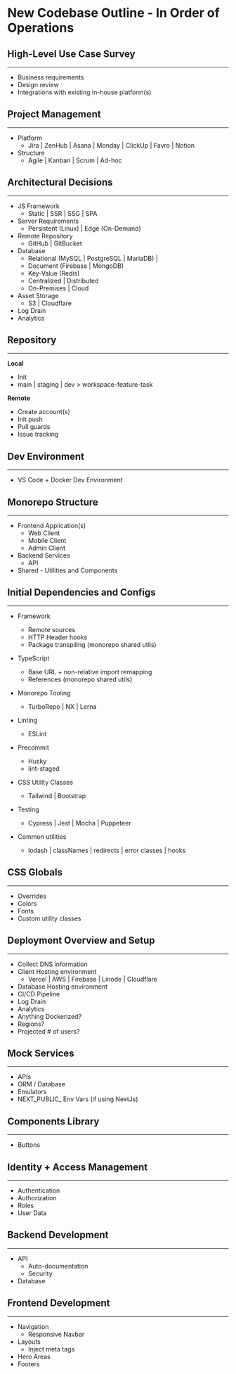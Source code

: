 # New Codebase Outline - In Order of Operations

## High-Level Use Case Survey

---

- Business requirements
- Design review
- Integrations with existing in-house platform(s)

## Project Management

---

- Platform
    - Jira | ZenHub | Asana | Monday | ClickUp | Favro | Notion
- Structure
    - Agile | Kanban | Scrum | Ad-hoc

## Architectural Decisions

---

- JS Framework
    - Static | SSR | SSG | SPA
- Server Requirements
    - Persistent (Linux) | Edge (On-Demand)
- Remote Repository
    - GitHub | GitBucket
- Database
    - Relational (MySQL | PostgreSQL | MariaDB) |
    - Document (Firebase | MongoDB)
    - Key-Value (Redis)
    - Centralized | Distributed
    - On-Premises | Cloud
- Asset Storage
    - S3 | Cloudflare
- Log Drain
- Analytics

## Repository

---

**Local**

- Init
- main | staging | dev > workspace-feature-task

**Remote**

- Create account(s)
- Init push
- Pull guards
- Issue tracking

## Dev Environment

---

- VS Code + Docker Dev Environment

## Monorepo Structure

---

- Frontend Application(s)
    - Web Client
    - Mobile Client
    - Admin Client
- Backend Services
    - API
- Shared - Utilities and Components

## Initial Dependencies and Configs

---

- Framework
    - Remote sources
    - HTTP Header hooks
    - Package transpiling (monorepo shared utils)
- TypeScript
    - Base URL + non-relative import remapping
    - References (monorepo shared utils)
- Monorepo Tooling
    - TurboRepo | NX | Lerna
- Linting
    - ESLint
- Precommit
    - Husky
    - lint-staged
- CSS Utility Classes
    - Tailwind | Bootstrap
- Testing
    - Cypress | Jest | Mocha | Puppeteer

- Common utilities
    - lodash | classNames | redirects | error classes | hooks

## CSS Globals

---

- Overrides
- Colors
- Fonts
- Custom utility classes

## Deployment Overview and Setup

---

- Collect DNS information
- Client Hosting environment
    - Vercel | AWS | Firebase | Linode | Cloudflare
- Database Hosting environment
- CI/CD Pipeline
- Log Drain
- Analytics
- Anything Dockerized?
- Regions?
- Projected # of users?

## Mock Services

---

- APIs
- ORM / Database
- Emulators
- NEXT_PUBLIC_ Env Vars (if using NextJs)

## Components Library

---

- Buttons

## Identity + Access Management

---

- Authentication
- Authorization
- Roles
- User Data

## Backend Development

---

- API
    - Auto-documentation
    - Security
- Database

## Frontend Development

---

- Navigation
    - Responsive Navbar
- Layouts
    - Inject meta tags
- Hero Areas
- Footers
